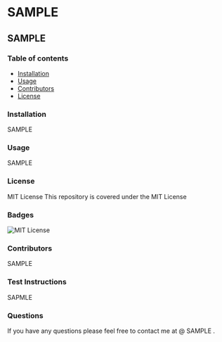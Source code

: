 #  SAMPLE

  ##  SAMPLE

  ### Table of contents
  - [Installation](#installation)
  - [Usage](#usage)
  - [Contributors](#contributors)
  - [License](#license)


  ### Installation
  SAMPLE

  ### Usage
  SAMPLE

  ### License
  MIT License
  This repository is covered under the MIT License

  ### Badges 
  ![MIT License](https://img.shields.io/apm/l/PACK?style=plastic)

  ### Contributors
  SAMPLE

  ### Test Instructions
  SAPMLE

  ### Questions
  If you have any questions please feel free to contact me at @ SAMPLE .
